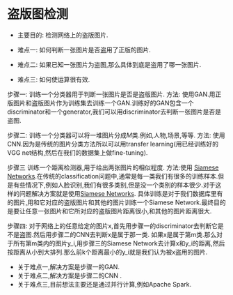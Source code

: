 # 盗版图检测

* 主要目的: 检测网络上的盗版图片.

* 难点一: 如何判断一张图片是否盗用了正版的图片.
* 难点二: 如果已知一张图片为盗图,那么具体到底是盗用了哪一张图片.
* 难点三: 如何使运算很有效.


步骤一:
训练一个分类器用于判断一张图片是否是盗版图片.
方法: 使用GAN.用正版图片和盗版图片作为训练集去训练一个GAN.训练好的GAN包含一个discriminator和一个generator,我们可以用discriminator去判断一张图片是否是盗图.


步骤二:
训练一个分类器可以将一堆图片分成$M$类.例如,人物,场景,等等.
方法: 使用CNN.因为是传统的图片分类方法所以可以用transfer learning(用已经训练好的VGG net结构,然后在我们的数据集上做fine-tuning).


步骤三
训练一个距离检测器,用于给出两张图片的相似程度.
方法:使用 [Siamese Networks](hackernoon.com/one-shot-learning-with-siamese-networks-in-pytorch-8ddaab10340e).在传统的classification问题中,通常是每一类我们有很多的训练样本.但是有些情况下,例如人脸识别,我们有很多类别,但是没一个类别的样本很少.对于这样的问题解决方案就是使用[Siamese Networks](hackernoon.com/one-shot-learning-with-siamese-networks-in-pytorch-8ddaab10340e). 具体训练是对于我们数据库里有的图片,用和它对应的盗版图片和其他的图片训练一个Siamese Network.最终目的是要让任意一张图片和它所对应的盗版图片距离很小,和其他的图片距离很大.


步骤四:
对于网络上的任意给定的图片x,首先用步骤一的discriminator去判断它是不是盗图.然后用步骤二的CNN去判断x是属于那一类.
如果x是属于第m类.那么对于所有第m类内的图片y_i,用步骤三的Siamese Network去计算x和y_i的距离,然后按距离从小到大排列.那么前k个距离最小的y_i就是我们认为被x盗用的图片.


* 关于难点一,解决方案是步骤一的GAN.
* 关于难点二,解决方案是步骤二的CNN .
* 关于难点三,目前想法主要还是通过并行计算,例如Apache Spark.
